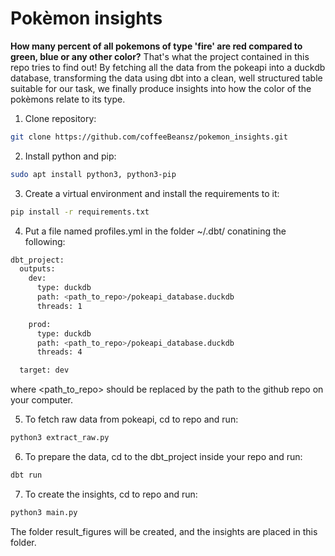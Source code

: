# Pokèmon insights
**How many percent of all pokemons of type 'fire' are red compared to green, blue or any other color?**
That's what the project contained in this repo tries to find out!
By fetching all the data from the pokeapi into a duckdb database, transforming the data using dbt into a clean, well structured table suitable for our task, we finally produce insights into how the color of the pokèmons relate to its type.

1. Clone repository:
```bash
git clone https://github.com/coffeeBeansz/pokemon_insights.git
```

2. Install python and pip:
```bash
sudo apt install python3, python3-pip
```

3. Create a virtual environment and install the requirements to it:
```bash
pip install -r requirements.txt
```

4. Put a file named profiles.yml in the folder ~/.dbt/ conatining the following:
```bash
dbt_project:
  outputs:
    dev:
      type: duckdb
      path: <path_to_repo>/pokeapi_database.duckdb
      threads: 1

    prod:
      type: duckdb
      path: <path_to_repo>/pokeapi_database.duckdb
      threads: 4

  target: dev
  ```
  where <path_to_repo> should be replaced by the path to the github repo on your computer.

5. To fetch raw data from pokeapi, cd to repo and run:
```bash
python3 extract_raw.py
```

6. To prepare the data, cd to the dbt_project inside your repo and run:
```bash
dbt run
```

7. To create the insights, cd to repo and run:
```bash
python3 main.py
```
The folder result_figures will be created, and the insights are placed in this folder.